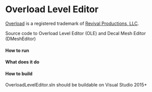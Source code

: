 # Overload Level Editor

[Overload](https://playoverload.com) is a registered trademark of [Revival Productions, LLC](https://www.revivalprod.com).

Source code to Overload Level Editor (OLE) and Decal Mesh Editor (DMeshEditor)

#### How to run

#### What does it do

#### How to build

OverloadLevelEditor.sln should be buildable on Visual Studio 2015+
